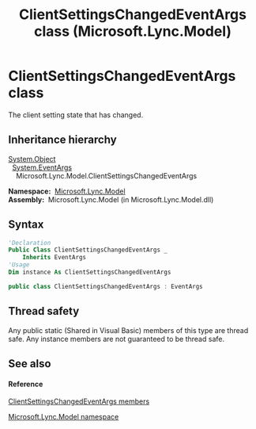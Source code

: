 ﻿---
title: ClientSettingsChangedEventArgs class (Microsoft.Lync.Model)
TOCTitle: ClientSettingsChangedEventArgs class
ms:assetid: T:Microsoft.Lync.Model.ClientSettingsChangedEventArgs_DI_3_UC_OCS14MrefLyncWPF
ms:mtpsurl: https://msdn.microsoft.com/en-us/library/microsoft.lync.model.clientsettingschangedeventargs_di_3_uc_ocs14mreflyncwpf(v=office.15)
ms:contentKeyID: 48589345
ms.date: 07/28/2014
mtps_version: v=office.15
f1_keywords:
- Microsoft.Lync.Model.ClientSettingsChangedEventArgs
dev_langs:
- CSharp
- JScript
- VB
- other
---

# ClientSettingsChangedEventArgs class

The client setting state that has changed.

## Inheritance hierarchy

[System.Object](http://msdn2.microsoft.com/en-us/library/e5kfa45b)  
  [System.EventArgs](http://msdn2.microsoft.com/en-us/library/118wxtk3)  
    Microsoft.Lync.Model.ClientSettingsChangedEventArgs  

**Namespace:**  [Microsoft.Lync.Model](microsoft-lync-model-namespace_2.md)  
**Assembly:**  Microsoft.Lync.Model (in Microsoft.Lync.Model.dll)

## Syntax

``` vb
'Declaration
Public Class ClientSettingsChangedEventArgs _
    Inherits EventArgs
'Usage
Dim instance As ClientSettingsChangedEventArgs
```

``` csharp
public class ClientSettingsChangedEventArgs : EventArgs
```

## Thread safety

Any public static (Shared in Visual Basic) members of this type are thread safe. Any instance members are not guaranteed to be thread safe.

## See also

#### Reference

[ClientSettingsChangedEventArgs members](clientsettingschangedeventargs-members-microsoft-lync-model_2.md)

[Microsoft.Lync.Model namespace](microsoft-lync-model-namespace_2.md)

